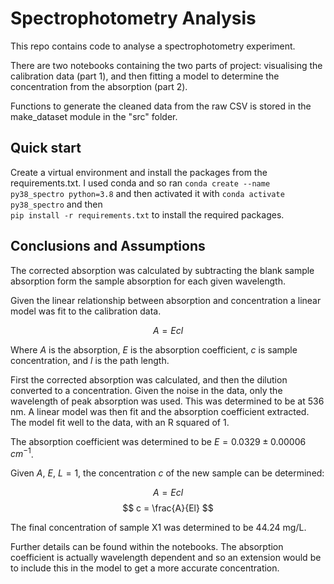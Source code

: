 # Spectrophotometry Analysis

This repo contains code to analyse a spectrophotometry experiment.

There are two notebooks containing the two parts of project: visualising
the calibration data (part 1), and then fitting a model to determine the 
concentration from the absorption (part 2).

Functions to generate the cleaned data from the raw CSV is stored in the
make_dataset module in the "src" folder. 


## Quick start


Create a virtual environment and install the packages from the requirements.txt.
I used conda and so ran  `conda create --name py38_spectro python=3.8` and then
activated it with `conda activate py38_spectro` and then  
`pip install -r requirements.txt` to install the required packages.


## Conclusions and Assumptions

The corrected absorption was calculated by subtracting the blank sample
absorption form the sample absorption for each given wavelength. 

Given the linear relationship between absorption and concentration
a linear model was fit to the calibration data.

$$ A = Ecl $$

Where $A$ is the absorption, $E$ is the absorption coefficient, $c$ is 
sample concentration, and $l$ is the path length. 

First the corrected absorption was calculated, and then the dilution converted
to a concentration. 
Given the noise in the data, only the wavelength of peak absorption was used. 
This was determined to be at 536 nm. 
A linear model was then fit and the absorption coefficient extracted.
The model fit well to the data, with an R squared of 1. 

The absorption coefficient was determined to be $E = 0.0329 \pm 0.00006$ ${cm^{-1}}$.

Given $A$, $E$, $L=1$, the concentration $c$ of the new sample
can be determined:

$$ A = Ecl $$
$$ c = \frac{A}{El} $$

The final concentration of sample X1 was determined to be 44.24 mg/L. 

Further details can be found within the notebooks. The absorption coefficient
is actually wavelength dependent and so an extension would be to include
this in the model to get a more accurate concentration. 


